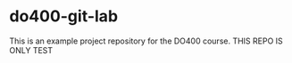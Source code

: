# do400-git-lab

This is an example project repository for the DO400 course.
THIS REPO IS ONLY TEST
